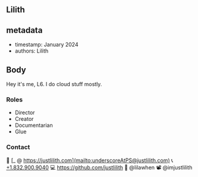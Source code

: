 ## Lilith

## metadata
+ timestamp: January 2024
+ authors: Lilith

## Body

Hey it's me, L6. I do cloud stuff mostly.

### Roles

+ Director
+ Creator
+ Documentarian
+ Glue

### Contact

💌 [_ @ https://justlilith.com](mailto:underscoreAtPS@justlilith.com)
📞 [+1.832.900.9040](tel:+18329009040)
💻 https://github.com/justlilith
📸 @lilawhen
📽️ @imjustlilith